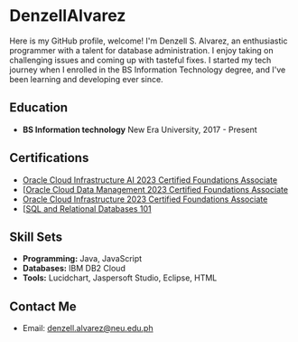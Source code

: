 # DenzellAlvarez
Here is my GitHub profile, welcome! I'm Denzell S. Alvarez, an enthusiastic programmer with a talent for database administration. I enjoy taking on challenging issues and coming up with tasteful fixes. I started my tech journey when I enrolled in the BS Information Technology degree, and I've been learning and developing ever since.

## Education
- **BS Information technology**
  New Era University, 2017 - Present

## Certifications
- [Oracle Cloud Infrastructure AI 2023 Certified Foundations
Associate](https://brm-certview.oracle.com/ords/certview/ecertificate?ssn=OC5040126&trackId=OCI23AIFCA&key=501486ebe5e306a0558f32c51fe21e4b3f7ab578)
- [[Oracle Cloud Data Management 2023 Certified Foundations
Associate](https://brm-certview.oracle.com/ords/certview/ecertificate?ssn=OC5040126&trackId=OCIF2023CA&key=ab3be49dcd7ccb6ce842e8036eccc2da241c412b)
- [Oracle Cloud Infrastructure 2023 Certified Foundations
Associate](https://brm-certview.oracle.com/ords/certview/ecertificate?ssn=OC5040126&trackId=OCIF2023CA&key=ab3be49dcd7ccb6ce842e8036eccc2da241c412b)
- [[SQL and Relational Databases
101](https://courses.cognitiveclass.ai/certificates/5552dc2ba7ba481290dc09def9dc47b3)

## Skill Sets
- **Programming:** Java, JavaScript
- **Databases:** IBM DB2 Cloud
- **Tools:** Lucidchart, Jaspersoft Studio, Eclipse, HTML
## Contact Me
- Email: denzell.alvarez@neu.edu.ph
